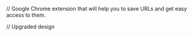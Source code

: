 // Google Chrome extension that will help you to save URLs and get easy access to them.

// Upgraded design